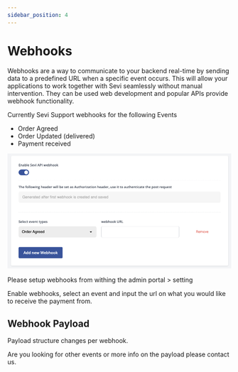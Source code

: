 ```yaml
---
sidebar_position: 4
---
```

# Webhooks

Webhooks are a way to communicate to your backend real-time by sending data to a predefined URL when a specific event occurs.
This will allow your applications to work together with Sevi seamlessly without manual intervention. They can be used web development and popular APIs provide webhook functionality.

Currently Sevi Support webhooks for the following Events

- Order Agreed
- Order Updated (delivered)
- Payment received

![1679655871790](image/webhooks/1679655871790.png)

Please setup webhooks from withing the admin portal > setting

Enable webhooks, select an event and input the url on what you would like to receive the payment from.

## Webhook Payload

Payload structure changes per webhook.

Are you looking for other events or more info on the payload please contact us.

